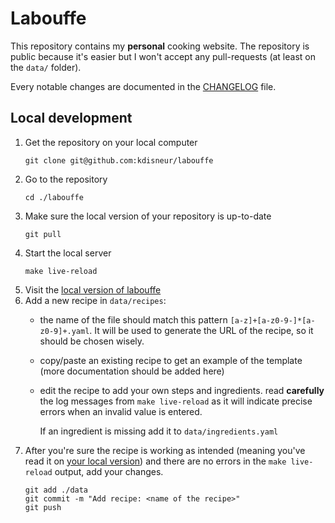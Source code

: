 # Labouffe

This repository contains my **personal** cooking website.
The repository is public because it's easier but I won't accept any pull-requests (at least on the `data/` folder).

Every notable changes are documented in the [CHANGELOG](./CHANGELOG.md) file.

## Local development

1. Get the repository on your local computer
   ```
   git clone git@github.com:kdisneur/labouffe
   ```
2. Go to the repository
   ```
   cd ./labouffe
   ```
3. Make sure the local version of your repository is up-to-date
   ```
   git pull
   ```
4. Start the local server
   ```
   make live-reload
   ```
5. Visit the [local version of labouffe](http://127.0.0.1:8080)
6. Add a new recipe in `data/recipes`:
   - the name of the file should match this pattern `[a-z]+[a-z0-9-]*[a-z0-9]+.yaml`.
     It will be used to generate the URL of the recipe, so it should be chosen wisely.
   - copy/paste an existing recipe to get an example of the template (more documentation should be added here)
   - edit the recipe to add your own steps and ingredients.
     read **carefully** the log messages from `make live-reload` as it will indicate precise errors when an invalid value is entered.

     If an ingredient is missing add it to `data/ingredients.yaml`
7. After you're sure the recipe is working as intended (meaning you've read it on [your local version](http://127.0.0.1:8080)) and there are no errors in the `make live-reload` output, add your changes.
    ```
    git add ./data
    git commit -m "Add recipe: <name of the recipe>"
    git push
    ```
